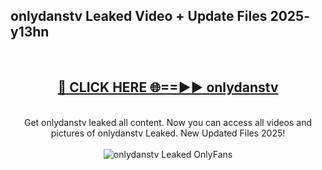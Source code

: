 <h2>onlydanstv Leaked Video + Update Files 2025- y13hn</h2>
<br>
<div align="center">
<h2><a href="https://libra.edu.pl?onlydanstv" rel="nofollow">🔴 CLICK HERE 🌐==►► onlydanstv</a></h2>
<br>
Get onlydanstv leaked all content. Now you can access all videos and pictures of onlydanstv Leaked. New Updated Files 2025!
<br>
<br>
<a href="https://libra.edu.pl?onlydanstv" rel="nofollow" data-target="animated-image.originalLink"><img src="https://i.ibb.co.com/WyWwxjT/player-gif2.gif" alt="onlydanstv Leaked OnlyFans" style="max-width: 100%; display: inline-block;" data-target="animated-image.originalImage"></a>
</div>
<br>